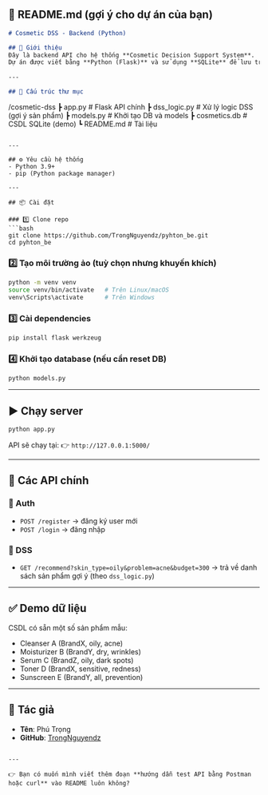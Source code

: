 
## 📄 README.md (gợi ý cho dự án của bạn)

```markdown
# Cosmetic DSS - Backend (Python)

## 🚀 Giới thiệu
Đây là backend API cho hệ thống **Cosmetic Decision Support System**.  
Dự án được viết bằng **Python (Flask)** và sử dụng **SQLite** để lưu trữ dữ liệu.
 
---

## 📂 Cấu trúc thư mục
```

/cosmetic-dss
┣ app.py          # Flask API chính
┣ dss\_logic.py    # Xử lý logic DSS (gợi ý sản phẩm)
┣ models.py       # Khởi tạo DB và models
┣ cosmetics.db    # CSDL SQLite (demo)
┗ README.md       # Tài liệu

````

---

## ⚙️ Yêu cầu hệ thống
- Python 3.9+  
- pip (Python package manager)  

---

## 📦 Cài đặt

### 1️⃣ Clone repo
```bash
git clone https://github.com/TrongNguyendz/pyhton_be.git
cd pyhton_be
````

### 2️⃣ Tạo môi trường ảo (tuỳ chọn nhưng khuyến khích)

```bash
python -m venv venv
source venv/bin/activate   # Trên Linux/macOS
venv\Scripts\activate      # Trên Windows
```

### 3️⃣ Cài dependencies

```bash
pip install flask werkzeug
```

### 4️⃣ Khởi tạo database (nếu cần reset DB)

```bash
python models.py
```

---

## ▶️ Chạy server

```bash
python app.py
```

API sẽ chạy tại:
👉 `http://127.0.0.1:5000/`

---

## 📌 Các API chính

### 🔹 Auth

* `POST /register` → đăng ký user mới
* `POST /login` → đăng nhập

### 🔹 DSS

* `GET /recommend?skin_type=oily&problem=acne&budget=300`
  → trả về danh sách sản phẩm gợi ý (theo `dss_logic.py`)

---

## ✅ Demo dữ liệu

CSDL có sẵn một số sản phẩm mẫu:

* Cleanser A (BrandX, oily, acne)
* Moisturizer B (BrandY, dry, wrinkles)
* Serum C (BrandZ, oily, dark spots)
* Toner D (BrandX, sensitive, redness)
* Sunscreen E (BrandY, all, prevention)

---

## 👤 Tác giả

* **Tên**: Phú Trọng
* **GitHub**: [TrongNguyendz](https://github.com/TrongNguyendz)

```

---

👉 Bạn có muốn mình viết thêm đoạn **hướng dẫn test API bằng Postman hoặc curl** vào README luôn không?
```
